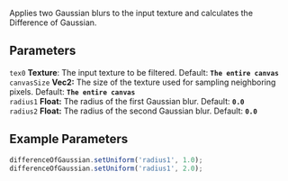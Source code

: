Applies two Gaussian blurs to the input texture and calculates the Difference of Gaussian.

## Parameters
`tex0` **Texture**: The input texture to be filtered. Default: **`The entire canvas`**
<br>
`canvasSize` **Vec2:** The size of the texture used for sampling neighboring pixels. Default: **`The entire canvas`**
<br>
`radius1` **Float:** The radius of the first Gaussian blur. Default: **`0.0`**
<br>
`radius2` **Float:** The radius of the second Gaussian blur. Default: **`0.0`**

## Example Parameters
```javascript hl_lines="1 2"
differenceOfGaussian.setUniform('radius1', 1.0);
differenceOfGaussian.setUniform('radius1', 2.0);
```